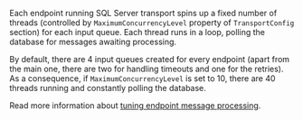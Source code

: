 Each endpoint running SQL Server transport spins up a fixed number of threads (controlled by `MaximumConcurrencyLevel` property of `TransportConfig` section) for each input queue. Each thread runs in a loop, polling the database for messages awaiting processing.

By default, there are 4 input queues created for every endpoint (apart from the main one, there are two for handling timeouts and one for the retries). As a consequence, if `MaximumConcurrencyLevel` is set to 10, there are 40 threads running and constantly polling the database.

Read more information about [tuning endpoint message processing](/nservicebus/operations/tuning.md?version=core_4).